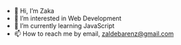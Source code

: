 - 👋 Hi, I’m Zaka
- 👀 I’m interested in Web Development
- 🌱 I’m currently learning JavaScript
- 📫 How to reach me by email, zaldebarenz@gmail.com

<!---
mzakaa12/mzakaa12 is a ✨ special ✨ repository because its `README.md` (this file) appears on your GitHub profile.
You can click the Preview link to take a look at your changes.
--->
